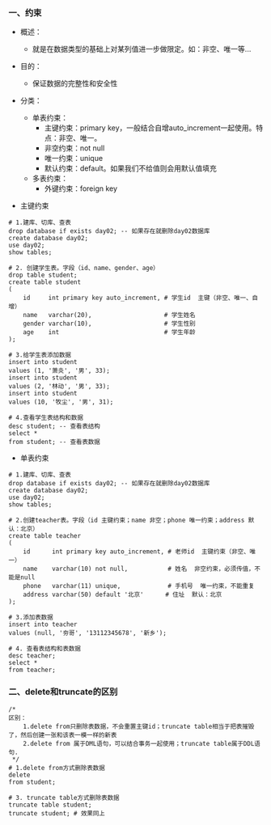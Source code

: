 ### 一、约束

- 概述：
    - 就是在数据类型的基础上对某列值进一步做限定。如：非空、唯一等...
- 目的：
    - 保证数据的完整性和安全性
- 分类：
    - 单表约束：
        - 主键约束：primary key，一般结合自增auto_increment一起使用。特点：非空、唯一。
        - 非空约束：not null
        - 唯一约束：unique
        - 默认约束：default。如果我们不给值则会用默认值填充
    - 多表约束：
        - 外键约束：foreign key

- 主键约束

```mysql
# 1.建库、切库、查表
drop database if exists day02; -- 如果存在就删除day02数据库
create database day02;
use day02;
show tables;

# 2. 创建学生表。字段（id、name、gender、age）
drop table student;
create table student
(
    id     int primary key auto_increment, # 学生id  主键（非空、唯一、自增）
    name   varchar(20),                    # 学生姓名
    gender varchar(10),                    # 学生性别
    age    int                             # 学生年龄
);

# 3.给学生表添加数据
insert into student
values (1, '萧炎', '男', 33);
insert into student
values (2, '林动', '男', 33);
insert into student
values (10, '牧尘', '男', 31);

# 4.查看学生表结构和数据
desc student; -- 查看表结构
select *
from student; -- 查看表数据
```

- 单表约束

```mysql
# 1.建库、切库、查表
drop database if exists day02; -- 如果存在就删除day02数据库
create database day02;
use day02;
show tables;

# 2.创建teacher表。字段（id 主键约束；name 非空；phone 唯一约束；address 默认：北京）
create table teacher
(
    id      int primary key auto_increment, # 老师id  主键约束（非空、唯一）
    name    varchar(10) not null,           # 姓名  非空约束，必须传值，不能是null
    phone   varchar(11) unique,             # 手机号  唯一约束，不能重复
    address varchar(50) default '北京'      # 住址  默认：北京
);

# 3.添加表数据
insert into teacher
values (null, '夯哥', '13112345678', '新乡');

# 4. 查看表结构和表数据
desc teacher;
select *
from teacher;
```

### 二、delete和truncate的区别

```mysql
/*
区别：
    1.delete from只删除表数据，不会重置主键id；truncate table相当于把表摧毁了，然后创建一张和该表一模一样的新表
    2.delete from 属于DML语句，可以结合事务一起使用；truncate table属于DDL语句.
 */
# 1.delete from方式删除表数据
delete
from student;

# 3. truncate table方式删除表数据
truncate table student;
truncate student; # 效果同上
```